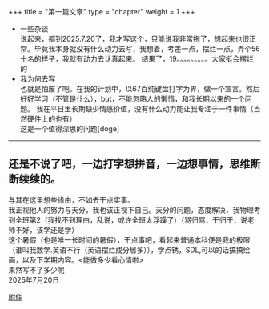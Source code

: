 +++
title = "第一篇文章"
type = "chapter"
weight = 1
+++

- 一些杂谈  
说起来，都到2025.7.20了，我才写这个，只能说我非常拖了，想起来也很正常。毕竟我本身就没有什么动力去写，我想着，考差一点，摆烂一点，弄个56十名的样子，我就有动力去认真起来。
结果了，19。。。。。。。。。大家挺会摆烂的  
- 我为何去写  
也就是怕废了吧。在我的计划中，以67百纯键盘打字为界，做一个宣言。然后好好学习（不管是什么），but，不能忽略人的懒惰，和我长期以来的一个问题。
我在平日里长期缺少情感价值，没有什么动力能让我专注于一件事情（当然硬件上的也有）  
这是一个值得深思的问题[doge]
-----------------------------
还是不说了吧，一边打字想拼音，一边想事情，思维断断续续的。
-----------------------------
与其在这里想些缘由，不如去干点实事。  
我正视他人的努力与天分，我也该正视下自己。天分的问题，态度解决，我物理考到全班第2（我找不到理由，乱说，或许全班太浮躁了）（骂归骂，干归干，说老师不好，该学还是学）  
这个暑假（也是唯一长时间的暑假），干点事吧，看起来普通本科便是我的极限（谁叫我数学.英语不行（英语摆烂成分居多）），学点锈，SDL,可以的话搞搞绘画，以及下学期内容。<能做多少看心情啦>  
果然写不了多少呢  
2025年7月20日

[附件](Camera.tar.gz "之前写的")
